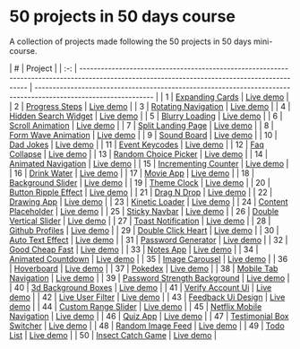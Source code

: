 # 50 projects in 50 days course

A collection of projects made following the 50 projects in 50 days mini-course.

|  #  | Project                                                                                                                                       |
| :-: | --------------------------------------------------------------------------------------------------------------------------------------------- | --------------------------------------------------------------------------------------------------------------- |
|  1  | [Expanding Cards](https://github.com/DeivissonLisboa/50-projects-in-50-days/tree/main/src/projects/expanding-cards)                           | [Live demo](https://deivissonlisboa.github.io/50-projects-in-50-days/src/projects/expanding-cards)              |
|  2  | [Progress Steps](https://github.com/DeivissonLisboa/50-projects-in-50-days/tree/main/src/projects/progress-steps)                             | [Live demo](https://deivissonlisboa.github.io/50-projects-in-50-days/src/projects/progress-steps)               |
|  3  | [Rotating Navigation](https://github.com/DeivissonLisboa/50-projects-in-50-days/tree/main/src/projects/rotating-navigation)                   | [Live demo](https://deivissonlisboa.github.io/50-projects-in-50-days/src/projects/rotating-navigation)          |
|  4  | [Hidden Search Widget](https://github.com/DeivissonLisboa/50-projects-in-50-days/tree/main/src/projects/hidden-search-widget)                 | [Live demo](https://deivissonlisboa.github.io/50-projects-in-50-days/src/projects/hidden-search-widget)         |
|  5  | [Blurry Loading](https://github.com/DeivissonLisboa/50-projects-in-50-days/tree/main/src/projects/blurry-loading)                             | [Live demo](https://deivissonlisboa.github.io/50-projects-in-50-days/src/projects/blurry-loading)               |
|  6  | [Scroll Animation](https://github.com/DeivissonLisboa/50-projects-in-50-days/tree/main/src/projects/scroll-animation)                         | [Live demo](https://deivissonlisboa.github.io/50-projects-in-50-days/src/projects/scroll-animation)             |
|  7  | [Split Landing Page](https://github.com/DeivissonLisboa/50-projects-in-50-days/tree/main/src/projects/split-landing-page)                     | [Live demo](https://deivissonlisboa.github.io/50-projects-in-50-days/src/projects/split-landing-page)           |
|  8  | [Form Wave Animation](https://github.com/DeivissonLisboa/50-projects-in-50-days/tree/main/src/projects/form-wave-animation)                   | [Live demo](https://deivissonlisboa.github.io/50-projects-in-50-days/src/projects/form-wave-animation)          |
|  9  | [Sound Board](https://github.com/DeivissonLisboa/50-projects-in-50-days/tree/main/src/projects/sound-board)                                   | [Live demo](https://deivissonlisboa.github.io/50-projects-in-50-days/src/projects/sound-board)                  |
| 10  | [Dad Jokes](https://github.com/DeivissonLisboa/50-projects-in-50-days/tree/main/src/projects/dad-jokes)                                       | [Live demo](https://deivissonlisboa.github.io/50-projects-in-50-days/src/projects/dad-jokes)                    |
| 11  | [Event Keycodes](https://github.com/DeivissonLisboa/50-projects-in-50-days/tree/main/src/projects/event-keycodes)                             | [Live demo](https://deivissonlisboa.github.io/50-projects-in-50-days/src/projects/event-keycodes)               |
| 12  | [Faq Collapse](https://github.com/DeivissonLisboa/50-projects-in-50-days/tree/main/src/projects/faq-collapse)                                 | [Live demo](https://deivissonlisboa.github.io/50-projects-in-50-days/src/projects/faq-collapse)                 |
| 13  | [Random Choice Picker](https://github.com/DeivissonLisboa/50-projects-in-50-days/tree/main/src/projects/random-choice-picker)                 | [Live demo](https://deivissonlisboa.github.io/50-projects-in-50-days/src/projects/random-choice-picker)         |
| 14  | [Animated Navigation](https://github.com/DeivissonLisboa/50-projects-in-50-days/tree/main/src/projects/animated-navigation)                   | [Live demo](https://deivissonlisboa.github.io/50-projects-in-50-days/src/projects/animated-navigation)          |
| 15  | [Incrementing Counter](https://github.com/DeivissonLisboa/50-projects-in-50-days/tree/main/src/projects/incrementing-counter)                 | [Live demo](https://deivissonlisboa.github.io/50-projects-in-50-days/src/projects/incrementing-counter)         |
| 16  | [Drink Water](https://github.com/DeivissonLisboa/50-projects-in-50-days/tree/main/src/projects/drink-water)                                   | [Live demo](https://deivissonlisboa.github.io/50-projects-in-50-days/src/projects/drink-water)                  |
| 17  | [Movie App](https://github.com/DeivissonLisboa/50-projects-in-50-days/tree/main/src/projects/movie-app)                                       | [Live demo](https://deivissonlisboa.github.io/50-projects-in-50-days/src/projects/movie-app)                    |
| 18  | [Background Slider](https://github.com/DeivissonLisboa/50-projects-in-50-days/tree/main/src/projects/background-slider)                       | [Live demo](https://deivissonlisboa.github.io/50-projects-in-50-days/src/projects/background-slider)            |
| 19  | [Theme Clock](https://github.com/DeivissonLisboa/50-projects-in-50-days/tree/main/src/projects/theme-clock)                                   | [Live demo](https://deivissonlisboa.github.io/50-projects-in-50-days/src/projects/theme-clock)                  |
| 20  | [Button Ripple Effect](https://github.com/DeivissonLisboa/50-projects-in-50-days/tree/main/src/projects/button-ripple-effect)                 | [Live demo](https://deivissonlisboa.github.io/50-projects-in-50-days/src/projects/button-ripple-effect)         |
| 21  | [Drag N Drop](https://github.com/DeivissonLisboa/50-projects-in-50-days/tree/main/src/projects/drag-n-drop)                                   | [Live demo](https://deivissonlisboa.github.io/50-projects-in-50-days/src/projects/drag-n-drop)                  |
| 22  | [Drawing App](https://github.com/DeivissonLisboa/50-projects-in-50-days/tree/main/src/projects/drawing-app)                                   | [Live demo](https://deivissonlisboa.github.io/50-projects-in-50-days/src/projects/drawing-app)                  |
| 23  | [Kinetic Loader](https://github.com/DeivissonLisboa/50-projects-in-50-days/tree/main/src/projects/kinetic-css-loader)                         | [Live demo](https://deivissonlisboa.github.io/50-projects-in-50-days/src/projects/kinetic-css-loader)           |
| 24  | [Content Placeholder](https://github.com/DeivissonLisboa/50-projects-in-50-days/tree/main/src/projects/content-placeholder)                   | [Live demo](https://deivissonlisboa.github.io/50-projects-in-50-days/src/projects/content-placeholder)          |
| 25  | [Sticky Navbar](https://github.com/DeivissonLisboa/50-projects-in-50-days/tree/main/src/projects/sticky-navbar)                               | [Live demo](https://deivissonlisboa.github.io/50-projects-in-50-days/src/projects/sticky-navbar)                |
| 26  | [Double Vertical Slider](https://github.com/DeivissonLisboa/50-projects-in-50-days/tree/main/src/projects/double-vertical-slider)             | [Live demo](https://deivissonlisboa.github.io/50-projects-in-50-days/src/projects/double-vertical-slider)       |
| 27  | [Toast Notification](https://github.com/DeivissonLisboa/50-projects-in-50-days/tree/main/src/projects/toast-notification)                     | [Live demo](https://deivissonlisboa.github.io/50-projects-in-50-days/src/projects/toast-notification)           |
| 28  | [Github Profiles](https://github.com/DeivissonLisboa/50-projects-in-50-days/tree/main/src/projects/github-profiles)                           | [Live demo](https://deivissonlisboa.github.io/50-projects-in-50-days/src/projects/github-profiles)              |
| 29  | [Double Click Heart](https://github.com/DeivissonLisboa/50-projects-in-50-days/tree/main/src/projects/double-click-heart)                     | [Live demo](https://deivissonlisboa.github.io/50-projects-in-50-days/src/projects/double-click-heart)           |
| 30  | [Auto Text Effect](https://github.com/DeivissonLisboa/50-projects-in-50-days/tree/main/src/projects/auto-text-effect)                         | [Live demo](https://deivissonlisboa.github.io/50-projects-in-50-days/src/projects/auto-text-effect)             |
| 31  | [Password Generator](https://github.com/DeivissonLisboa/50-projects-in-50-days/tree/main/src/projects/password-generator)                     | [Live demo](https://deivissonlisboa.github.io/50-projects-in-50-days/src/projects/password-generator)           |
| 32  | [Good Cheap Fast](https://github.com/DeivissonLisboa/50-projects-in-50-days/tree/main/src/projects/good-cheap-fast-checkboxes)                | [Live demo](https://deivissonlisboa.github.io/50-projects-in-50-days/src/projects/good-cheap-fast-checkboxes)   |
| 33  | [Notes App](https://github.com/DeivissonLisboa/50-projects-in-50-days/tree/main/src/projects/notes-app)                                       | [Live demo](https://deivissonlisboa.github.io/50-projects-in-50-days/src/projects/notes-app)                    |
| 34  | [Animated Countdown](https://github.com/DeivissonLisboa/50-projects-in-50-days/tree/main/src/projects/animated-countdown)                     | [Live demo](https://deivissonlisboa.github.io/50-projects-in-50-days/src/projects/animated-countdown)           |
| 35  | [Image Carousel](https://github.com/DeivissonLisboa/50-projects-in-50-days/tree/main/src/projects/image-carousel)                             | [Live demo](https://deivissonlisboa.github.io/50-projects-in-50-days/src/projects/image-carousel)               |
| 36  | [Hoverboard](https://github.com/DeivissonLisboa/50-projects-in-50-days/tree/main/src/projects/hoverboard)                                     | [Live demo](https://deivissonlisboa.github.io/50-projects-in-50-days/src/projects/hoverboard)                   |
| 37  | [Pokedex](https://github.com/DeivissonLisboa/50-projects-in-50-days/tree/main/src/projects/pokedex)                                           | [Live demo](https://deivissonlisboa.github.io/50-projects-in-50-days/src/projects/pokedex)                      |
| 38  | [Mobile Tab Navigation](https://github.com/DeivissonLisboa/50-projects-in-50-days/tree/main/src/projects/mobile-tab-navigation)               | [Live demo](https://deivissonlisboa.github.io/50-projects-in-50-days/src/projects/mobile-tab-navigation)        |
| 39  | [Password Strength Background](https://github.com/DeivissonLisboa/50-projects-in-50-days/tree/main/src/projects/password-strength-background) | [Live demo](https://deivissonlisboa.github.io/50-projects-in-50-days/src/projects/password-strength-background) |
| 40  | [3d Background Boxes](https://github.com/DeivissonLisboa/50-projects-in-50-days/tree/main/src/projects/3d-background-boxes)                   | [Live demo](https://deivissonlisboa.github.io/50-projects-in-50-days/src/projects/3d-background-boxes)          |
| 41  | [Verify Account Ui](https://github.com/DeivissonLisboa/50-projects-in-50-days/tree/main/src/projects/verify-account-ui)                       | [Live demo](https://deivissonlisboa.github.io/50-projects-in-50-days/src/projects/verify-account-ui)            |
| 42  | [Live User Filter](https://github.com/DeivissonLisboa/50-projects-in-50-days/tree/main/src/projects/live-user-filter)                         | [Live demo](https://deivissonlisboa.github.io/50-projects-in-50-days/src/projects/live-user-filter)             |
| 43  | [Feedback Ui Design](https://github.com/DeivissonLisboa/50-projects-in-50-days/tree/main/src/projects/feedback-ui-design)                     | [Live demo](https://deivissonlisboa.github.io/50-projects-in-50-days/src/projects/feedback-ui-design)           |
| 44  | [Custom Range Slider](https://github.com/DeivissonLisboa/50-projects-in-50-days/tree/main/src/projects/custom-range-slider)                   | [Live demo](https://deivissonlisboa.github.io/50-projects-in-50-days/src/projects/custom-range-slider)          |
| 45  | [Netflix Mobile Navigation](https://github.com/DeivissonLisboa/50-projects-in-50-days/tree/main/src/projects/netflix-navigation)              | [Live demo](https://deivissonlisboa.github.io/50-projects-in-50-days/src/projects/netflix-navigation)           |
| 46  | [Quiz App](https://github.com/DeivissonLisboa/50-projects-in-50-days/tree/main/src/projects/quiz-app)                                         | [Live demo](https://deivissonlisboa.github.io/50-projects-in-50-days/src/projects/quiz-app)                     |
| 47  | [Testimonial Box Switcher](https://github.com/DeivissonLisboa/50-projects-in-50-days/tree/main/src/projects/testimonial-box-switcher)         | [Live demo](https://deivissonlisboa.github.io/50-projects-in-50-days/src/projects/testimonial-box-switcher)     |
| 48  | [Random Image Feed](https://github.com/DeivissonLisboa/50-projects-in-50-days/tree/main/src/projects/random-image-feed)                       | [Live demo](https://deivissonlisboa.github.io/50-projects-in-50-days/src/projects/random-image-feed)            |
| 49  | [Todo List](https://github.com/DeivissonLisboa/50-projects-in-50-days/tree/main/src/projects/todo-list)                                       | [Live demo](https://deivissonlisboa.github.io/50-projects-in-50-days/src/projects/todo-list)                    |
| 50  | [Insect Catch Game](https://github.com/DeivissonLisboa/50-projects-in-50-days/tree/main/src/projects/insect-catch-game)                       | [Live demo](https://deivissonlisboa.github.io/50-projects-in-50-days/src/projects/insect-catch-game)            |
